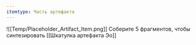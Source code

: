 ```yaml
---
itemtype: Часть артефакта
---
```

![[Temp/Placeholder_Artifact_Item.png]]
Соберите 5 фрагментов, чтобы синтезировать [[Шкатулка артефакта Эо]]
